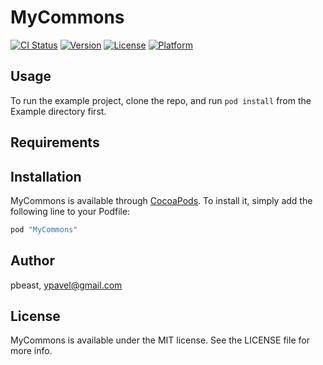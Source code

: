 # MyCommons

[![CI Status](http://img.shields.io/travis/pbeast/MyCommons.svg?style=flat)](https://travis-ci.org/pbeast/MyCommons)
[![Version](https://img.shields.io/cocoapods/v/MyCommons.svg?style=flat)](http://cocoapods.org/pods/MyCommons)
[![License](https://img.shields.io/cocoapods/l/MyCommons.svg?style=flat)](http://cocoapods.org/pods/MyCommons)
[![Platform](https://img.shields.io/cocoapods/p/MyCommons.svg?style=flat)](http://cocoapods.org/pods/MyCommons)

## Usage

To run the example project, clone the repo, and run `pod install` from the Example directory first.

## Requirements

## Installation

MyCommons is available through [CocoaPods](http://cocoapods.org). To install
it, simply add the following line to your Podfile:

```ruby
pod "MyCommons"
```

## Author

pbeast, ypavel@gmail.com

## License

MyCommons is available under the MIT license. See the LICENSE file for more info.
